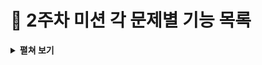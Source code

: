 # :pushpin: 2주차 미션 각 문제별 기능 목록

<details>
<summary><b>펼쳐 보기</b></summary>
<div markdown="1">

</div>
</details>